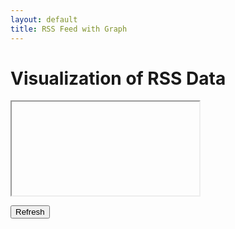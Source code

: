 ```yaml
---
layout: default
title: RSS Feed with Graph
---
```


<h1>Visualization of RSS Data</h1>

<iframe id="html_version"></iframe>
<div id="text_version"></div>
<!-- script  type="application/javascript" / -->
<script type="application/javascript">
function showText(response) {
    var jcontent= JSON.parse(response);
    var output=document.getElementById('text_version');
    var list="<dt>Key</dt><dd>Term</dd>";
    for (key in jcontent) {
 	    list+="<dt>"+key+"</dt><dd>"+jcontent[key]+"</dd>";
    }	
    output.innerHTML="<dl>"+list+"</dl>";
}
	
function updateWeather() {
	var parms = window.location.search.substr(1).split('&');
	var i;
	for (i = 0; i < parms.length; i++) {
		text = parms[i].split('=')
		if (text[0]=="password") {
			var output=document.getElementById('html_version');
			var url = "http://api.openweathermap.org/data/2.5/weather?q=London,uk&APPID="+text[1]+"&mode=html";
			output.src = url;			
		}
	}	
}

</script>

<p><button onclick="updateWeather();">Refresh</button></p>

<div id="myplot"></div>

<script type="text/python">
from browser import document, window
import time
import math
import json
from datetime import datetime
from browser import timer
from email import message_from_string 
from browser.timer import request_animation_frame as raf
from browser.timer import cancel_animation_frame as caf

# paramters of graph
theta0 = 0.0
falseTheta = 0 
nx = 10

def UpdateTheta0(delta):
    global theta0,falseTheta
    #    
    delta = delta % 360.0 #make sure delta is positive and modulo 360
    if falseTheta == 0:
        theta0 += delta
    else:
        theta0 -= delta
    #fi
    if theta0>360.0:
        theta0 = 360.0 - (theta0%360.0)
        falseTheta = 360
    if theta0<0.0:
        theta0 = - (theta0%-360.0)
        falseTheta = 0
    #fi
    return ((360.0 - theta0) if falseTheta else theta0)
    
# animation/timer state variables
stopRequested = False
timerInstances = 0
counter = datetime.now()
id = None

# 'importing' the library
Bokeh = window.Bokeh
plt = Bokeh.Plotting
source = Bokeh.ColumnDataSource.new({
    'data': {'x': [x * 360.0/nx for x in range(nx+1)], 'y': [0.0]*(nx+1) }
})
# create some ranges for the plot
xdr = Bokeh.Range1d.new({ "start": -0.01, "end": 360.01 });
ydr = Bokeh.Range1d.new({ "start": -10.01, "end": 10.01 });

# make the plot and add some tools
tools = "pan,zoom_in,zoom_out,reset"
fig1 = plt.figure({'title': "Sine wave (1 RPM)", 'tools': tools})
fig1.line({"x": {"field" : "x"}, "y": {"field": "y"}, "source" : source,
    "line_color": "#666699",
    "line_width": 2
})
fig1.x_range=xdr
fig1.y_range=ydr

# show the plot
mydiv = document['myplot']
#plt.show(fig1, mydiv.elt)

def UpdateFig1(theta0):
    global nx
    # generate the source data
    delta = (360.0/nx)%360.0    
    lx = [x * delta for x in range(nx+1)]
    ly = [ 10.0 * math.sin(math.radians(theta0+dTheta)) for dTheta in lx]
    #update the source data
    #source.data.x = lx
    source.data.y = ly
    source.change.emit()
    
#animation/timed updates
def TimerUpdate(o):
    global stopRequested
    global id
    global counter
    #
    if stopRequested:
        id = None
    else:
        now = datetime.now()
        elapsed = now - counter
        if elapsed.total_seconds()>=1.0:
            counter = now
            theta0 = UpdateTheta0(6.0) #6-degrees per second
            UpdateFig1(theta0)
        #
        id = raf(TimerUpdate)

def StartHandler(ev):
    global stopRequested
    global timerInstances
    global id
    global counter
    #
    stopRequested = False
    if (timerInstances == 0) and (id is None):
        timerInstances = 1
        counter = datetime.now()
        id = raf(TimerUpdate)

def StopHandler(ev):
    global stopRequested
    global timerInstances
    global id
    if not (id is None):
        caf(id)
        id = None
    if timerInstances>0:
        timerInstances -= 1
    stopRequested = True


def fake_qs():
    return "?foo=%s"%time.time()
        
</script>
